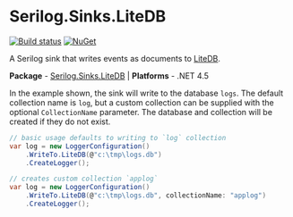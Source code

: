 # Serilog.Sinks.LiteDB

[![Build status](https://ci.appveyor.com/api/projects/status/50a20wxfl1klrsra/branch/master?svg=true)](https://ci.appveyor.com/project/vip32/serilog-sinks-litedb/branch/master)
[![NuGet](https://img.shields.io/nuget/v/serilog.sinks.litedb.svg)](https://www.nuget.org/packages/serilog.sinks.litedb/)

A Serilog sink that writes events as documents to [LiteDB](http://litedb.org).

**Package** - [Serilog.Sinks.LiteDB](http://nuget.org/packages/serilog.sinks.litedb)
| **Platforms** - .NET 4.5


In the example shown, the sink will write to the database `logs`. The default collection name is `log`, but a custom collection can be supplied with the optional `CollectionName` parameter.
The database and collection will be created if they do not exist.

```csharp
// basic usage defaults to writing to `log` collection
var log = new LoggerConfiguration()
    .WriteTo.LiteDB(@"c:\tmp\logs.db")
    .CreateLogger();

// creates custom collection `applog`
var log = new LoggerConfiguration()
    .WriteTo.LiteDB(@"c:\tmp\logs.db", collectionName: "applog")
    .CreateLogger();
```